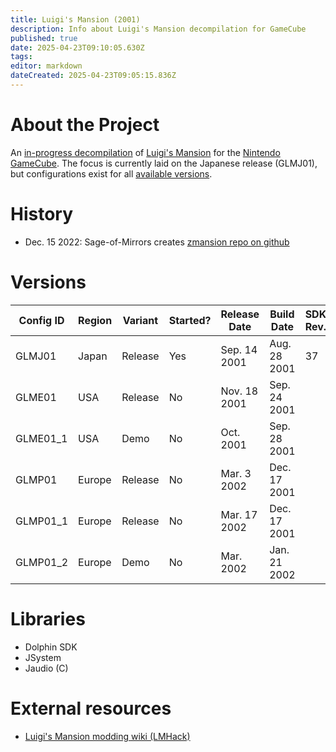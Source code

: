 ```yaml
---
title: Luigi's Mansion (2001)
description: Info about Luigi's Mansion decompilation for GameCube
published: true
date: 2025-04-23T09:10:05.630Z
tags: 
editor: markdown
dateCreated: 2025-04-23T09:05:15.836Z
---
```


# About the Project
An [in-progress decompilation](https://github.com/Moddimation/YasikiDolphin) of [Luigi's Mansion](https://wikipedia.org/wiki/Luigi’s_Mansion) for the [Nintendo GameCube](https://wikipedia.org/wiki/Nintendo_GameCube).
The focus is currently laid on the Japanese release (GLMJ01), but configurations exist for all [available versions](#versions).

# History
- Dec. 15 2022: Sage-of-Mirrors creates [zmansion repo on github](https://github.com/Sage-of-Mirrors/zmansion)

# Versions
| Config ID | Region | Variant | Started? | Release Date |  Build Date  | SDK Rev. |   SDK Date   |
|-----------|--------|---------|----------|--------------|--------------|----------|--------------|
| GLMJ01    | Japan  | Release |    Yes   | Sep. 14 2001 | Aug. 28 2001 |    37    | Jul. 19 2001 |
| GLME01    |  USA   | Release |    No    | Nov. 18 2001 | Sep. 24 2001 | | |
| GLME01_1  |  USA   |  Demo   |    No    | Oct.    2001 | Sep. 28 2001 | | |
| GLMP01    | Europe | Release |    No    | Mar.  3 2002 | Dec. 17 2001 | | |
| GLMP01_1  | Europe | Release |    No    | Mar. 17 2002 | Dec. 17 2001 | | |
| GLMP01_2  | Europe |  Demo   |    No    | Mar.    2002 | Jan. 21 2002 | | |

# Libraries
- Dolphin SDK
- JSystem
- Jaudio (C)

# External resources
- [Luigi's Mansion modding wiki (LMHack)](https://www.lmhack.net/index.php/Main_Page)